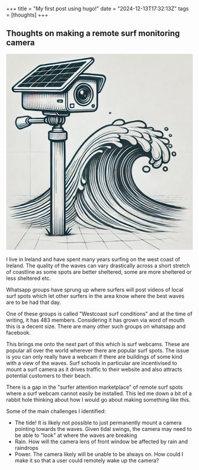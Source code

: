 +++
title = "My first post using hugo!"
date = "2024-12-13T17:32:13Z"
tags = [thoughts]
+++



## Thoughts on making a remote surf monitoring camera

![image-20241213190010536](image-20241213190010536.png)

I live in Ireland and have spent many years surfing on the west coast of Ireland. The quality of the waves can vary drastically across a short stretch of coastline as some spots are better sheltered, some are more sheltered or less sheltered etc.

Whatsapp groups have sprung up where surfers will post videos of local surf spots which let other surfers in the area know where the best waves are to be had that day.

One of these groups is called "Westcoast surf conditions" and at the time of writing, it has 483 members. Considering it has grown via word of mouth this is a decent size. There are many other such groups on whatsapp and facebook.

This brings me onto the next part of this which is surf webcams. These are popular all over the world wherever there are popular surf spots. The issue is you can only really have a webcam if there are buildings of some kind with a view of the waves. Surf schools in particular are incentivised to mount a surf camera as it drives traffic to their website and also attracts potential customers to their beach.

There is a gap in the "surfer attention marketplace" of remote surf spots where a surf webcam cannot easily be installed. This led me down a bit of a rabbit hole thinking about how I would go about making something like this.



Some of the main challenges I identified:

- The tide! It is likely not possible to just permanently mount a camera pointing towards the waves. Given tidal swings, the camera may need to be able to "look" at where the waves are breaking
- Rain. How will the camera lens of front window be affected by rain and raindrops
- Power. The camera likely will be unable to be always on. How could I make it so that a user could remotely wake up the camera?









